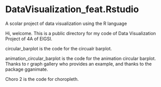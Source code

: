# DataVisualization_feat.Rstudio
A scolar project of data visualization using the R language

Hi, welcome.
This is a public directory for my code of Data Visualization Project of 4A of EIGSI.

circular_barplot is the code for the circualr barplot. 

animation_circular_barplot is the code for the animation circular barplot. 
Thanks to r graph gallery who provides an example, and thanks to the package gganimate.

Choro 2 is the code for choropleth.
